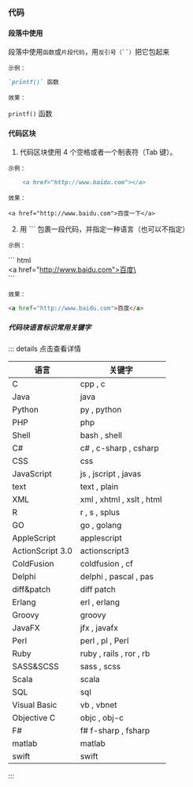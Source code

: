 ### 代码
      
#### 段落中使用
段落中使用`函数`或`片段代码`，用`反引号（``）`把它包起来

`示例：`
``` md
`printf()` 函数
```
`效果：`

`printf()` 函数


#### 代码区块
1. 代码区块使用 4 个空格或者一个制表符（Tab 键）。

`示例：`
``` md
    <a href="http://www.baidu.com"></a>
```
`效果：`

    <a href="http://www.baidu.com">百度一下</a>

2. 用 ``` 包裹一段代码，并指定一种语言（也可以不指定）

`示例：`

\``` html   
\<a href="http://www.baidu.com">百度\</a>   
\```

`效果：`

``` html
<a href="http://www.baidu.com">百度</a>
```

##### 代码块语言标识常用关键字
::: details 点击查看详情

语言                      | 关键字                     | 
--------------------------|-------------------------- |
C                         |cpp , c                    |
Java                      |java                       |
Python                    |py , python                |
PHP                       |php                        |
Shell                     |bash , shell               |
C#                        |c# , c-sharp , csharp      |
CSS                       |css                        |
JavaScript                |js , jscript , javas       |
text                      |text , plain               |
XML                       |xml , xhtml , xslt , html  |
R                         |r , s , splus              |
GO                        |go , golang                |
AppleScript               |applescript                |
ActionScript 3.0          |actionscript3              |
ColdFusion                |coldfusion , cf            |
Delphi                    |delphi , pascal , pas      |
diff&patch                |diff patch                 |
Erlang                    |erl , erlang               |
Groovy                    |groovy                     |
JavaFX                    |jfx , javafx               |
Perl                      |perl , pl , Perl           |
Ruby                      |ruby , rails , ror , rb    |
SASS&SCSS                 |sass , scss                |
Scala                     |scala                      |
SQL                       |sql                        |
Visual Basic              |vb , vbnet                 |
Objective C               |objc , obj-c               |
F#                        |f# f-sharp , fsharp        |
matlab                    |matlab                     |
swift                     |swift                      |
:::   
